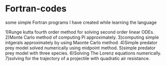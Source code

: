# Fortran-codes
some simple Fortran programs I have created while learning the language

1)Runge kutta fourth order method for solving second order linear ODEs.
2)Monte Carlo method of computing Pi approximately.
3)computing simple intgerals approximately by using Maonte Carlo method.
4)Simple predator prey model solved numerically using midpoint method.
5)simple predator prey model with three species.
6)Solving The Lorenz equations numerically.
7)solving for the trajectory of a projectile with quadratic air resistance.
